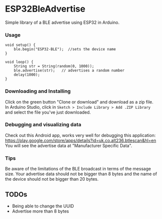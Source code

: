# ESP32BleAdvertise
Simple library of a BLE advertise using ESP32 in Arduino.

### Usage
```
void setup() {
    ble.begin("ESP32-BLE");  //sets the device name
}

void loop() {
    String str = String(random(0, 1000));
    ble.advertise(str);   // advertises a random number
    delay(1000);
}
```

### Downloading and Installing
Click on the green button "Clone or download" and download as a zip file.
In Arduino Studio, click in `Sketch > Include Library > Add .ZIP Library` and select the file you've just downloaded.

### Debugging and visualizing data
Check out this Android app, works very well for debugging this application:
https://play.google.com/store/apps/details?id=uk.co.alt236.btlescan&hl=en
You will see the advertise data at "Manufacturer Specific Data".


### Tips
Be aware of the limitations of the BLE broadcast in terms of the message size. Your advertise data should not be bigger than 8 bytes and the name of the device should not be bigger than 20 bytes.

## TODOs
+ Being able to change the UUID
+ Advertise more than 8 bytes
